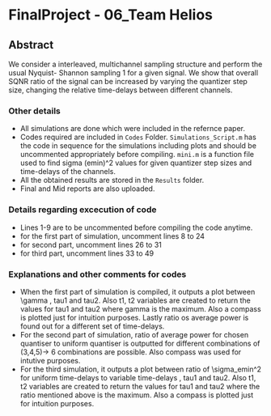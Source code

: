 # FinalProject - 06_Team Helios

## Abstract
We consider a interleaved, multichannel sampling structure and perform the
usual Nyquist- Shannon sampling 1 for a given signal. We show that overall
SQNR ratio of the signal can be increased by varying the quantizer step size,
changing the relative time-delays between different channels.

### Other details

- All simulations are done which were included in the refernce paper.
- Codes required are included in ```Codes``` Folder. ```Simulations_Script.m``` has the code in sequence for the simulations including plots and should be uncommented appropriately before compiling. ```mini.m``` is a function file used to find sigma (emin)^2 values for given quantizer step sizes and time-delays of the channels.
- All the obtained results are stored in the 	```Results``` folder.
- Final and Mid reports are also uploaded.

### Details regarding excecution of code
- Lines 1-9 are to be uncommented before compiling the code anytime.
- for the first part of simulation, uncomment lines 8 to 24
- for second part, uncomment lines 26 to 31
- for third part, uncomment lines 33 to 49

### Explanations and other comments for codes

- When the first part of simulation is compiled, it outputs a plot between \gamma , tau1 and tau2. Also t1, t2 variables are created to return the values for tau1 and tau2 where gamma is the maximum. Also a compass is plotted just for intuition purposes. Lastly ratio os average power is found out for a different set of time-delays.
- For the second part of simulation, ratio of average power for chosen quantiser to uniform quantiser is outputted for different combinations of (3,4,5)-> 6 combinations are possible. Also compass was used for intutive purposes.
- For the third simulation, it outputs a plot between ratio of \sigma_emin^2 for uniform time-delays to variable time-delays , tau1 and tau2. Also t1, t2 variables are created to return the values for tau1 and tau2 where the ratio mentioned above is the maximum. Also a compass is plotted just for intuition purposes.

